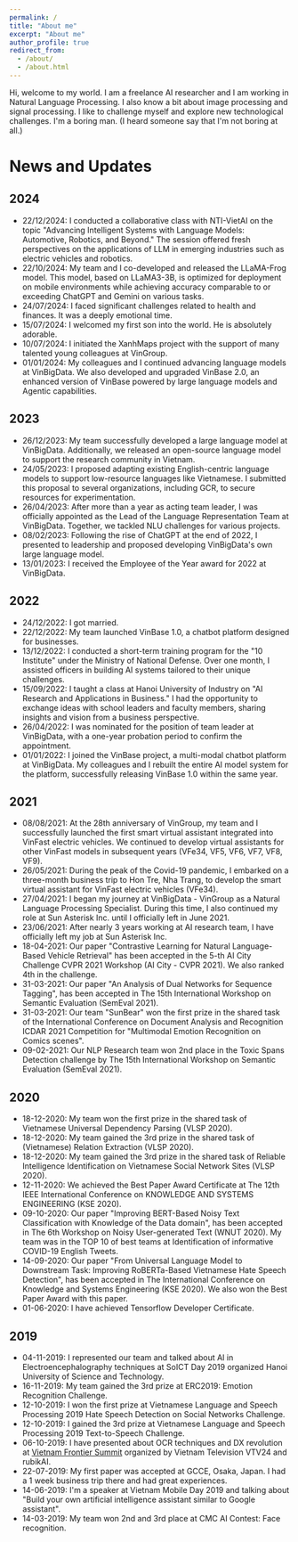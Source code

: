 ```yaml
---
permalink: /
title: "About me"
excerpt: "About me"
author_profile: true
redirect_from: 
  - /about/
  - /about.html
---
```

Hi, welcome to my world. I am a freelance AI researcher and I am working in Natural Language Processing. I also know a bit about image processing and signal processing. I like to challenge myself and explore new technological challenges. I'm a boring man. (I heard someone say that I'm not boring at all.)

News and Updates
======
## 2024
- 22/12/2024: I conducted a collaborative class with NTI-VietAI on the topic "Advancing Intelligent Systems with Language Models: Automotive, Robotics, and Beyond." The session offered fresh perspectives on the applications of LLM in emerging industries such as electric vehicles and robotics.
- 22/10/2024: My team and I co-developed and released the LLaMA-Frog model. This model, based on LLaMA3-3B, is optimized for deployment on mobile environments while achieving accuracy comparable to or exceeding ChatGPT and Gemini on various tasks.
- 24/07/2024: I faced significant challenges related to health and finances. It was a deeply emotional time.
- 15/07/2024: I welcomed my first son into the world. He is absolutely adorable.
- 10/07/2024: I initiated the XanhMaps project with the support of many talented young colleagues at VinGroup.
- 01/01/2024: My colleagues and I continued advancing language models at VinBigData. We also developed and upgraded VinBase 2.0, an enhanced version of VinBase powered by large language models and Agentic capabilities.

## 2023
- 26/12/2023: My team successfully developed a large language model at VinBigData. Additionally, we released an open-source language model to support the research community in Vietnam.
- 24/05/2023: I proposed adapting existing English-centric language models to support low-resource languages like Vietnamese. I submitted this proposal to several organizations, including GCR, to secure resources for experimentation.
- 26/04/2023: After more than a year as acting team leader, I was officially appointed as the Lead of the Language Representation Team at VinBigData. Together, we tackled NLU challenges for various projects.
- 08/02/2023: Following the rise of ChatGPT at the end of 2022, I presented to leadership and proposed developing VinBigData's own large language model.
- 13/01/2023: I received the Employee of the Year award for 2022 at VinBigData.

## 2022
- 24/12/2022: I got married.
- 22/12/2022: My team launched VinBase 1.0, a chatbot platform designed for businesses.
- 13/12/2022: I conducted a short-term training program for the "10 Institute" under the Ministry of National Defense. Over one month, I assisted officers in building AI systems tailored to their unique challenges.
- 15/09/2022: I taught a class at Hanoi University of Industry on "AI Research and Applications in Business." I had the opportunity to exchange ideas with school leaders and faculty members, sharing insights and vision from a business perspective.
- 26/04/2022: I was nominated for the position of team leader at VinBigData, with a one-year probation period to confirm the appointment.
- 01/01/2022: I joined the VinBase project, a multi-modal chatbot platform at VinBigData. My colleagues and I rebuilt the entire AI model system for the platform, successfully releasing VinBase 1.0 within the same year.

## 2021
- 08/08/2021: At the 28th anniversary of VinGroup, my team and I successfully launched the first smart virtual assistant integrated into VinFast electric vehicles. We continued to develop virtual assistants for other VinFast models in subsequent years (VFe34, VF5, VF6, VF7, VF8, VF9).
- 26/05/2021: During the peak of the Covid-19 pandemic, I embarked on a three-month business trip to Hon Tre, Nha Trang, to develop the smart virtual assistant for VinFast electric vehicles (VFe34).
- 27/04/2021: I began my journey at VinBigData - VinGroup as a Natural Language Processing Specialist. During this time, I also continued my role at Sun Asterisk Inc. until I officially left in June 2021.
- 23/06/2021: After nearly 3 years working at AI research team, I have officially left my job at Sun Asterisk Inc.
- 18-04-2021: Our paper "Contrastive Learning for Natural Language-Based Vehicle Retrieval" has been accepted in the 5-th AI City Challenge CVPR 2021 Workshop (AI City - CVPR 2021). We also ranked 4th in the challenge.
- 31-03-2021: Our paper "An Analysis of Dual Networks for Sequence Tagging", has been accepted in The 15th International Workshop on Semantic Evaluation (SemEval 2021).
- 31-03-2021: Our team "SunBear" won the first prize in the shared task of the International Conference on Document Analysis and Recognition ICDAR 2021 Competition for "Multimodal Emotion Recognition on Comics scenes".
- 09-02-2021: Our NLP Research team won 2nd place in the Toxic Spans Detection challenge by The 15th International Workshop on Semantic Evaluation (SemEval 2021).

## 2020
- 18-12-2020: My team won the first prize in the shared task of Vietnamese Universal Dependency Parsing (VLSP 2020).
- 18-12-2020: My team gained the 3rd prize in the shared task of (Vietnamese) Relation Extraction (VLSP 2020).
- 18-12-2020: My team gained the 3rd prize in the shared task of Reliable Intelligence Identification on Vietnamese Social Network Sites (VLSP 2020).
- 12-11-2020: We achieved the Best Paper Award Certificate at The 12th IEEE International Conference on KNOWLEDGE AND SYSTEMS ENGINEERING (KSE 2020).
- 09-10-2020: Our paper "Improving BERT-Based Noisy Text Classification with Knowledge of the Data domain", has been accepted in The 6th Workshop on Noisy User-generated Text (WNUT 2020). My team was in the TOP 10 of best teams at Identification of informative COVID-19 English Tweets.
- 14-09-2020: Our paper "From Universal Language Model to Downstream Task: Improving RoBERTa-Based Vietnamese Hate Speech Detection", has been accepted in The International Conference on Knowledge and Systems Engineering (KSE 2020). We also won the Best Paper Award with this paper.
- 01-06-2020: I have achieved Tensorflow Developer Certificate.

## 2019
- 04-11-2019: I represented our team and talked about AI in Electroencephalography techniques at SoICT Day 2019 organized Hanoi University of Science and Technology.
- 16-11-2019: My team gained the 3rd prize at ERC2019: Emotion Recognition Challenge.
- 12-10-2019: I won the first prize at Vietnamese Language and Speech Processing 2019 Hate Speech Detection on Social Networks Challenge.
- 12-10-2019: I gained the 3rd prize at Vietnamese Language and Speech Processing 2019 Text-to-Speech Challenge.
- 06-10-2019: I have presented about OCR techniques and DX revolution at [Vietnam Frontier Summit](https://vtv.vn/cong-nghe/co-gi-hap-dan-tai-su-kien-vietnam-frontier-summit-2019-20191002192254541.htm) organized by Vietnam Television VTV24 and rubikAI.
- 22-07-2019: My first paper was accepted at GCCE, Osaka, Japan. I had a 1 week business trip there and had great experiences.
- 14-06-2019: I'm a speaker at Vietnam Mobile Day 2019 and talking about "Build your own artificial intelligence assistant similar to Google assistant".
- 14-03-2019: My team won 2nd and 3rd place at CMC AI Contest: Face recognition.